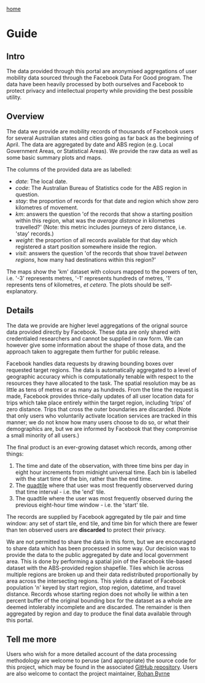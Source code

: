 [home](https://rsbyrne.github.io/mobility-aus)

# Guide

## Intro

The data provided through this portal are anonymised aggregations of user mobility data
sourced through the Facebook Data For Good program.
The data have been heavily processed by both ourselves and Facebook to protect privacy and
intellectual property while providing the best possible utility.

## Overview

The data we provide are mobility records of thousands of Facebook users for several Australian states and cities
going as far back as the beginning of April. The data are aggregated by date and ABS region
(e.g. Local Government Areas, or Statistical Areas).
We provide the raw data as well as some basic summary plots and maps.

The columns of the provided data are as labelled:
- *date*: The local date.
- *code*: The Australian Bureau of Statistics code for the ABS region in question.
- *stay*: the proportion of records for that date and region which show zero kilometres of movement.
- *km*: answers the question 'of the records that show a starting position within this region, what was the *average distance* in kilometres travelled?'
(Note: this metric includes journeys of zero distance, i.e. 'stay' records.)
- *weight*: the proportion of all records available for that day which registered a start position
somewhere inside the region.
- *visit*: answers the question 'of the records that show travel *between regions*,
how many had destinations within this region?'

The maps show the 'km' dataset with colours mapped to the powers of ten,
i.e. '-3' represents metres, '-1' represents hundreds of metres, '1' represents tens of kilometres, *et cetera*.
The plots should be self-explanatory.

## Details

The data we provide are higher level aggregations of the orignal source data provided directly by Facebook.
These data are only shared with credentialed researchers and cannot be supplied in raw form.
We can however give some information about the shape of those data, and the approach taken
to aggregate them further for public release.

Facebook handles data requests by drawing bounding boxes over requested target regions.
The data is automatically aggregated to a level of geographic accuracy which is computationally tenable with respect
to the resources they have allocated to the task. The spatial resolution may be as little
as tens of metres or as many as hundreds. From the time the request is made, Facebook provides
thrice-daily updates of all user location data for trips which take place entirely
within the target region, including 'trips' of zero distance. Trips that cross the outer boundaries
are discarded.
(Note that only users who voluntarily activate location services are tracked in this manner;
we do not know how many users choose to do so, or what their demographics are,
but we are informed by Facebook that they compromise a small minority of all users.)

The final product is an ever-growing dataset which records, among other things:
1) The time and date of the observation, with three time bins per day in eight hour increments from midnight universal time.
Each bin is labelled with the start time of the bin, rather than the end time.
2) The [quadtile](https://docs.microsoft.com/en-us/bingmaps/articles/bing-maps-tile-system)
where that user was most frequently observerved during that time interval - i.e. the 'end' tile.
3) The quadtile where the user was most frequently observed during the previous eight-hour time window - i.e. the 'start' tile.

The records are supplied by Facebook aggregated by tile pair and time window: any set of start tile, end tile, and time bin
for which there are fewer than ten observed users are **discarded** to protect their privacy.

We are not permitted to share the data in this form, but we are encouraged to share data which has been processed
in some way. Our decision was to provide the data to the public aggregated by date and local government area.
This is done by performing a spatial join of the Facebook tile-based dataset with the ABS-provided region shapefile.
Tiles which lie across multiple regions are broken up and their data redistributed proportionally by area
across the intersecting regions. This yields a dataset of Facebook population 'n' keyed by
start region, stop region, datetime, and travel distance. Records whose starting region does not wholly lie within a ten percent buffer
of the original bounding box for the dataset as a whole are deemed intolerably incomplete and are discarded.
The remainder is then aggregated by region and day to produce the final data available through this portal.

## Tell me more

Users who wish for a more detailed account of the data processing methodology are welcome to peruse (and appropriate)
the source code for this project, which may be found in the associated [GitHub repository](github.com/rsbyrne/mobility-aus).
Users are also welcome to contact the project maintainer, [Rohan Byrne](mailto:rohan.byrne@unimelb.edu.au)
